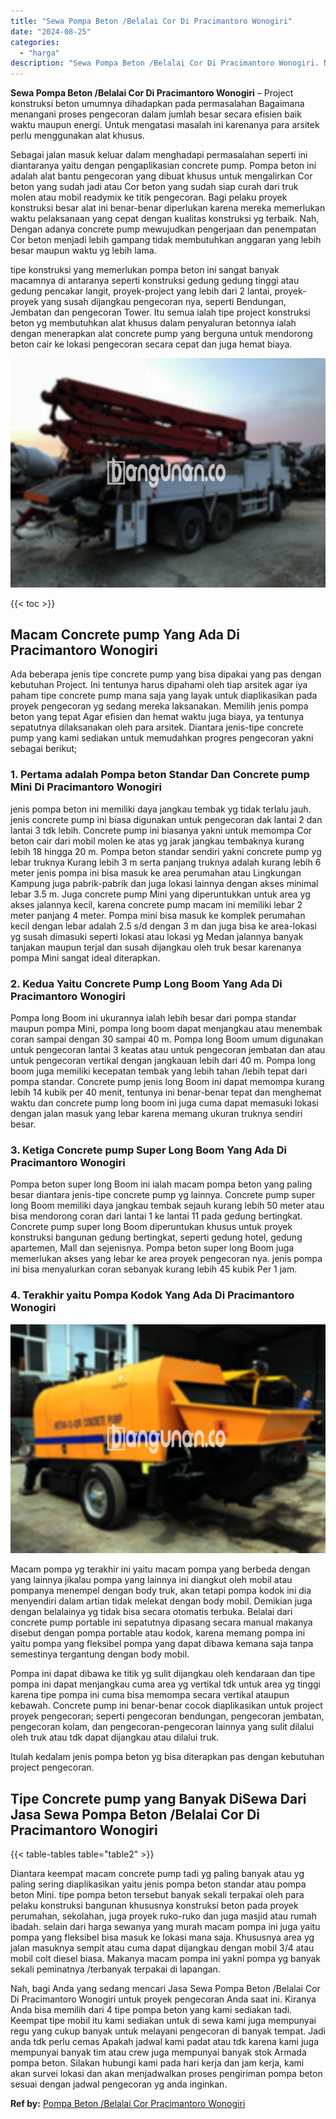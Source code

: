 ```yaml
---
title: "Sewa Pompa Beton /Belalai Cor Di Pracimantoro Wonogiri"
date: "2024-08-25"
categories: 
  - "harga"
description: "Sewa Pompa Beton /Belalai Cor Di Pracimantoro Wonogiri. Nah, bagi Anda yang sedang mencari Jasa Sewa Pompa Beton /Belalai Cor Di Pracimantoro Wonogiri untuk..."
---
```


**Sewa Pompa Beton /Belalai Cor Di Pracimantoro Wonogiri** – Project konstruksi beton umumnya dihadapkan pada permasalahan Bagaimana menangani proses pengecoran dalam jumlah besar secara efisien baik waktu maupun energi. Untuk mengatasi masalah ini karenanya para arsitek perlu menggunakan alat khusus.

Sebagai jalan masuk keluar dalam menghadapi permasalahan seperti ini diantaranya yaitu dengan pengaplikasian concrete pump. Pompa beton ini adalah alat bantu pengecoran yang dibuat khusus untuk mengalirkan Cor beton yang sudah jadi atau Cor beton yang sudah siap curah dari truk molen atau mobil readymix ke titik pengecoran. Bagi pelaku proyek konstruksi besar alat ini benar-benar diperlukan karena mereka memerlukan waktu pelaksanaan yang cepat dengan kualitas konstruksi yg terbaik. Nah, Dengan adanya concrete pump mewujudkan pengerjaan dan penempatan Cor beton menjadi lebih gampang tidak membutuhkan anggaran yang lebih besar maupun waktu yg lebih lama.

tipe konstruksi yang memerlukan pompa beton ini sangat banyak macamnya di antaranya seperti konstruksi gedung gedung tinggi atau gedung pencakar langit, proyek-project yang lebih dari 2 lantai, proyek-proyek yang susah dijangkau pengecoran nya, seperti Bendungan, Jembatan dan pengecoran Tower. Itu semua ialah tipe project konstruksi beton yg membutuhkan alat khusus dalam penyaluran betonnya ialah dengan menerapkan alat concrete pump yang berguna untuk mendorong beton cair ke lokasi pengecoran secara cepat dan juga hemat biaya.

![Sewa Pompa Beton /Belalai Cor Di Pracimantoro Wonogiri](/images/sewa-concrete-pump-24.png)

{{< toc >}}

## Macam Concrete pump Yang Ada Di Pracimantoro Wonogiri

Ada beberapa jenis tipe concrete pump yang bisa dipakai yang pas dengan kebutuhan Project. Ini tentunya harus dipahami oleh tiap arsitek agar iya paham tipe concrete pump mana saja yang layak untuk diaplikasikan pada proyek pengecoran yg sedang mereka laksanakan. Memilih jenis pompa beton yang tepat Agar efisien dan hemat waktu juga biaya, ya tentunya sepatutnya dilaksanakan oleh para arsitek. Diantara jenis-tipe concrete pump yang kami sediakan untuk memudahkan progres pengecoran yakni sebagai berikut;

### 1\. Pertama adalah Pompa beton Standar Dan Concrete pump Mini Di Pracimantoro Wonogiri

jenis pompa beton ini memiliki daya jangkau tembak yg tidak terlalu jauh. jenis concrete pump ini biasa digunakan untuk pengecoran dak lantai 2 dan lantai 3 tdk lebih. Concrete pump ini biasanya yakni untuk memompa Cor beton cair dari mobil molen ke atas yg jarak jangkau tembaknya kurang lebih 18 hingga 20 m. Pompa beton standar sendiri yakni concrete pump yg lebar truknya Kurang lebih 3 m serta panjang truknya adalah kurang lebih 6 meter jenis pompa ini bisa masuk ke area perumahan atau Lingkungan Kampung juga pabrik-pabrik dan juga lokasi lainnya dengan akses minimal lebar 3.5 m. Juga concrete pump Mini yang diperuntukkan untuk area yg akses jalannya kecil, karena concrete pump macam ini memiliki lebar 2 meter panjang 4 meter. Pompa mini bisa masuk ke komplek perumahan kecil dengan lebar adalah 2.5 s/d dengan 3 m dan juga bisa ke area-lokasi yg susah dimasuki seperti lokasi atau lokasi yg Medan jalannya banyak tanjakan maupun terjal dan susah dijangkau oleh truk besar karenanya pompa Mini sangat ideal diterapkan.

### 2\. Kedua Yaitu Concrete Pump Long Boom Yang Ada Di Pracimantoro Wonogiri

Pompa long Boom ini ukurannya ialah lebih besar dari pompa standar maupun pompa Mini, pompa long boom dapat menjangkau atau menembak coran sampai dengan 30 sampai 40 m. Pompa long Boom umum digunakan untuk pengecoran lantai 3 keatas atau untuk pengecoran jembatan dan atau untuk pengecoran vertikal dengan jangkauan lebih dari 40 m. Pompa long boom juga memiliki kecepatan tembak yang lebih tahan /lebih tepat dari pompa standar. Concrete pump jenis long Boom ini dapat memompa kurang lebih 14 kubik per 40 menit, tentunya ini benar-benar tepat dan menghemat waktu dan concrete pump long boom ini juga cuma dapat memasuki lokasi dengan jalan masuk yang lebar karena memang ukuran truknya sendiri besar.

### 3\. Ketiga Concrete pump Super Long Boom Yang Ada Di Pracimantoro Wonogiri

Pompa beton super long Boom ini ialah macam pompa beton yang paling besar diantara jenis-tipe concrete pump yg lainnya. Concrete pump super long Boom memiliki daya jangkau tembak sejauh kurang lebih 50 meter atau bisa mendorong coran dari lantai 1 ke lantai 11 pada gedung bertingkat. Concrete pump super long Boom diperuntukan khusus untuk proyek konstruksi bangunan gedung bertingkat, seperti gedung hotel, gedung apartemen, Mall dan sejenisnya. Pompa beton super long Boom juga memerlukan akses yang lebar ke area proyek pengecoran nya. jenis pompa ini bisa menyalurkan coran sebanyak kurang lebih 45 kubik Per 1 jam.

### 4\. Terakhir yaitu Pompa Kodok Yang Ada Di Pracimantoro Wonogiri

![Sewa Pompa Beton /Belalai Cor Di Pracimantoro Wonogiri](/images/sewa-concrete-pump-08.png)

Macam pompa yg terakhir ini yaitu macam pompa yang berbeda dengan yang lainnya jikalau pompa yang lainnya ini diangkut oleh mobil atau pompanya menempel dengan body truk, akan tetapi pompa kodok ini dia menyendiri dalam artian tidak melekat dengan body mobil. Demikian juga dengan belalainya yg tidak bisa secara otomatis terbuka. Belalai dari concrete pump portable ini sepatutnya dipasang secara manual makanya disebut dengan pompa portable atau kodok, karena memang pompa ini yaitu pompa yang fleksibel pompa yang dapat dibawa kemana saja tanpa semestinya tergantung dengan body mobil.

Pompa ini dapat dibawa ke titik yg sulit dijangkau oleh kendaraan dan tipe pompa ini dapat menjangkau cuma area yg vertikal tdk untuk area yg tinggi karena tipe pompa ini cuma bisa memompa secara vertikal ataupun kebawah. Concrete pump ini benar-benar cocok diaplikasikan untuk project proyek pengecoran; seperti pengecoran bendungan, pengecoran jembatan, pengecoran kolam, dan pengecoran-pengecoran lainnya yang sulit dilalui oleh truk atau tdk dapat dijangkau atau dilalui truk.

Itulah kedalam jenis pompa beton yg bisa diterapkan pas dengan kebutuhan project pengecoran.

## Tipe Concrete pump yang Banyak DiSewa Dari Jasa Sewa Pompa Beton /Belalai Cor Di Pracimantoro Wonogiri

{{< table-tables table="table2" >}}

Diantara keempat macam concrete pump tadi yg paling banyak atau yg paling sering diaplikasikan yaitu jenis pompa beton standar atau pompa beton Mini. tipe pompa beton tersebut banyak sekali terpakai oleh para pelaku konstruksi bangunan khususnya konstruksi beton pada proyek perumahan, sekolahan, juga proyek ruko-ruko dan juga masjid atau rumah ibadah. selain dari harga sewanya yang murah macam pompa ini juga yaitu pompa yang fleksibel bisa masuk ke lokasi mana saja. Khususnya area yg jalan masuknya sempit atau cuma dapat dijangkau dengan mobil 3/4 atau mobil colt diesel biasa. Makanya macam pompa ini yakni pompa yg banyak sekali peminatnya /terbanyak terpakai di lapangan.

Nah, bagi Anda yang sedang mencari Jasa Sewa Pompa Beton /Belalai Cor Di Pracimantoro Wonogiri untuk proyek pengecoran Anda saat ini. Kiranya Anda bisa memilih dari 4 tipe pompa beton yang kami sediakan tadi. Keempat tipe mobil itu kami sediakan untuk di sewa kami juga mempunyai regu yang cukup banyak untuk melayani pengecoran di banyak tempat. Jadi anda tdk perlu cemas Apakah jadwal kami padat atau tdk karena kami juga mempunyai banyak tim atau crew juga mempunyai banyak stok Armada pompa beton. Silakan hubungi kami pada hari kerja dan jam kerja, kami akan survei lokasi dan akan menjadwalkan proses pengiriman pompa beton sesuai dengan jadwal pengecoran yg anda inginkan.

**Ref by:** [Pompa Beton /Belalai Cor Pracimantoro Wonogiri](https://id.wikipedia.org/wiki/Pompa)
